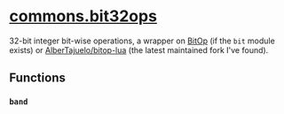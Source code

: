 <!-- markdownlint-disable MD001 MD013 MD034 MD033 MD051 -->

# [commons.bit32ops](https://github.com/linrongbin16/commons.nvim/blob/main/lua/commons/bit32ops.lua)

32-bit integer bit-wise operations, a wrapper on [BitOp](https://bitop.luajit.org/index.html) (if the `bit` module exists) or [AlberTajuelo/bitop-lua](https://github.com/AlberTajuelo/bitop-lua) (the latest maintained fork I've found).

## Functions

### `band`

